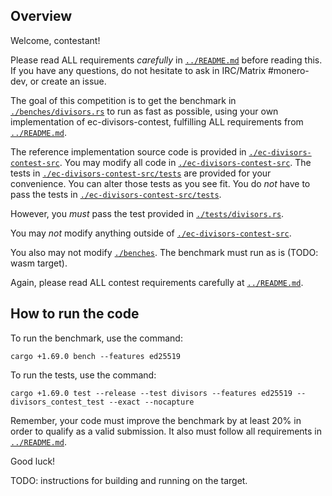 ## Overview

Welcome, contestant!

Please read ALL requirements *carefully* in [`../README.md`](../README.md) before reading this.
If you have any questions, do not hesitate to ask in IRC/Matrix #monero-dev,
or create an issue.

The goal of this competition is to get the benchmark in [`./benches/divisors.rs`](./benches/divisors.rs)
to run as fast as possible, using your own implementation of
ec-divisors-contest, fulfilling ALL requirements from [`../README.md`](../README.md).

The reference implementation source code is provided in
[`./ec-divisors-contest-src`](./ec-divisors-contest-src). You may modify all
code in [`./ec-divisors-contest-src`](./ec-divisors-contest-src). The tests in
[`./ec-divisors-contest-src/tests`](./ec-divisors-contest-src/tests) are
provided for your convenience. You can alter those tests as you see fit. You do
*not* have to pass the tests in [`./ec-divisors-contest-src/tests`](./ec-divisors-contest-src/tests).

However, you *must* pass the test provided in [`./tests/divisors.rs`](./tests/divisors.rs).

You may *not* modify anything outside of [`./ec-divisors-contest-src`](./ec-divisors-contest-src).

You also may not modify [`./benches`](./benches). The benchmark must run as is (TODO: wasm target).

Again, please read ALL contest requirements carefully at [`../README.md`](../README.md).

## How to run the code

To run the benchmark, use the command:

```
cargo +1.69.0 bench --features ed25519
```

To run the tests, use the command:

```
cargo +1.69.0 test --release --test divisors --features ed25519 -- divisors_contest_test --exact --nocapture
```

Remember, your code must improve the benchmark by at least 20% in order to
qualify as a valid submission. It also must follow all requirements in
[`../README.md`](../README.md).

Good luck!

TODO: instructions for building and running on the target.
